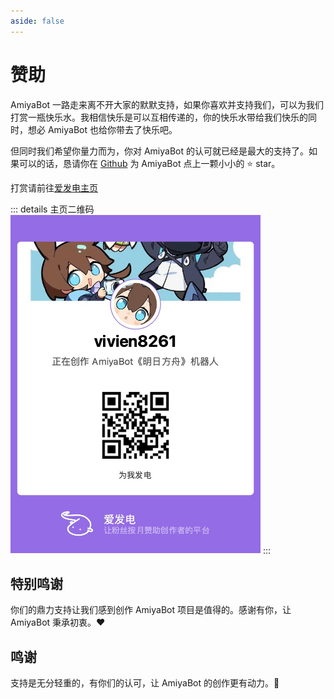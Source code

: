 ```yaml
---
aside: false
---
```


<script setup>
import specialThanks from './components/specialThanks.vue'
</script>

# 赞助

AmiyaBot 一路走来离不开大家的默默支持，如果你喜欢并支持我们，可以为我们打赏一瓶快乐水。我相信快乐是可以互相传递的，你的快乐水带给我们快乐的同时，想必
AmiyaBot 也给你带去了快乐吧。

但同时我们希望你量力而为，你对 AmiyaBot
的认可就已经是最大的支持了。如果可以的话，恳请你在 [Github](https://github.com/AmiyaBot/Amiya-Bot) 为 AmiyaBot 点上一颗小小的️
⭐ star。

打赏请前往[爱发电主页](https://afdian.net/a/amiyabot)

::: details 主页二维码<br>
<img style="width: 400px" src="./assets/5a4a07cc67f556288d3df2e9029fc14.jpg" alt="image">
:::

## 特别鸣谢

你们的鼎力支持让我们感到创作 AmiyaBot 项目是值得的。感谢有你，让 AmiyaBot 秉承初衷。❤️

<specialThanks :min="20" :displayUserName="true"/>

## 鸣谢

支持是无分轻重的，有你们的认可，让 AmiyaBot 的创作更有动力。🌹

<specialThanks :max="20"/>

